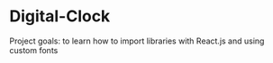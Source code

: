 # Digital-Clock
Project goals: to learn how to import libraries with React.js and using custom fonts
